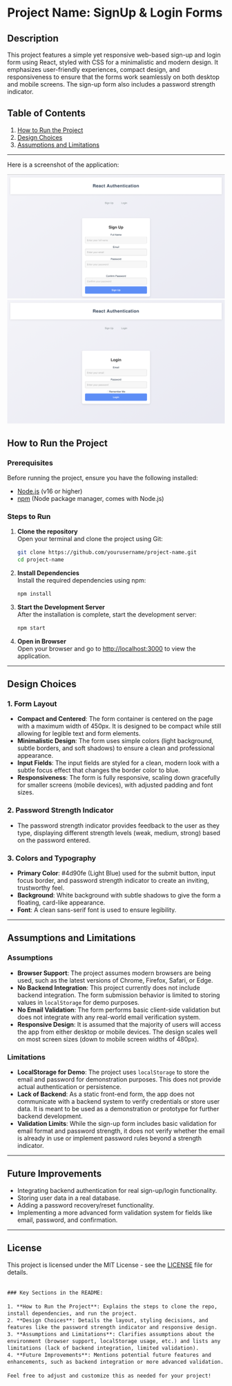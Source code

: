 
# Project Name: SignUp & Login Forms

## Description
This project features a simple yet responsive web-based sign-up and login form using React, styled with CSS for a minimalistic and modern design. It emphasizes user-friendly experiences, compact design, and responsiveness to ensure that the forms work seamlessly on both desktop and mobile screens. The sign-up form also includes a password strength indicator.

## Table of Contents
1. [How to Run the Project](#how-to-run-the-project)
2. [Design Choices](#design-choices)
3. [Assumptions and Limitations](#assumptions-and-limitations)

---
Here is a screenshot of the application:

![SignUpPage](signup.png)
![LoginPage](login.png)


## How to Run the Project

### Prerequisites
Before running the project, ensure you have the following installed:
- [Node.js](https://nodejs.org/) (v16 or higher)
- [npm](https://www.npmjs.com/) (Node package manager, comes with Node.js)

### Steps to Run

1. **Clone the repository**  
   Open your terminal and clone the project using Git:
   ```bash
   git clone https://github.com/yourusername/project-name.git
   cd project-name
   ```

2. **Install Dependencies**  
   Install the required dependencies using npm:
   ```bash
   npm install
   ```

3. **Start the Development Server**  
   After the installation is complete, start the development server:
   ```bash
   npm start
   ```

4. **Open in Browser**  
   Open your browser and go to [http://localhost:3000](http://localhost:3000) to view the application.

---

## Design Choices

### 1. **Form Layout**
   - **Compact and Centered**: The form container is centered on the page with a maximum width of 450px. It is designed to be compact while still allowing for legible text and form elements.
   - **Minimalistic Design**: The form uses simple colors (light background, subtle borders, and soft shadows) to ensure a clean and professional appearance.
   - **Input Fields**: The input fields are styled for a clean, modern look with a subtle focus effect that changes the border color to blue.
   - **Responsiveness**: The form is fully responsive, scaling down gracefully for smaller screens (mobile devices), with adjusted padding and font sizes.

### 2. **Password Strength Indicator**
   - The password strength indicator provides feedback to the user as they type, displaying different strength levels (weak, medium, strong) based on the password entered.

### 3. **Colors and Typography**
   - **Primary Color**: #4d90fe (Light Blue) used for the submit button, input focus border, and password strength indicator to create an inviting, trustworthy feel.
   - **Background**: White background with subtle shadows to give the form a floating, card-like appearance.
   - **Font**: A clean sans-serif font is used to ensure legibility.

---

## Assumptions and Limitations

### Assumptions
- **Browser Support**: The project assumes modern browsers are being used, such as the latest versions of Chrome, Firefox, Safari, or Edge.
- **No Backend Integration**: This project currently does not include backend integration. The form submission behavior is limited to storing values in `localStorage` for demo purposes.
- **No Email Validation**: The form performs basic client-side validation but does not integrate with any real-world email verification system.
- **Responsive Design**: It is assumed that the majority of users will access the app from either desktop or mobile devices. The design scales well on most screen sizes (down to mobile screen widths of 480px).

### Limitations
- **LocalStorage for Demo**: The project uses `localStorage` to store the email and password for demonstration purposes. This does not provide actual authentication or persistence.
- **Lack of Backend**: As a static front-end form, the app does not communicate with a backend system to verify credentials or store user data. It is meant to be used as a demonstration or prototype for further backend development.
- **Validation Limits**: While the sign-up form includes basic validation for email format and password strength, it does not verify whether the email is already in use or implement password rules beyond a strength indicator.

---

## Future Improvements
- Integrating backend authentication for real sign-up/login functionality.
- Storing user data in a real database.
- Adding a password recovery/reset functionality.
- Implementing a more advanced form validation system for fields like email, password, and confirmation.

---

## License
This project is licensed under the MIT License - see the [LICENSE](LICENSE) file for details.

```

### Key Sections in the README:

1. **How to Run the Project**: Explains the steps to clone the repo, install dependencies, and run the project.
2. **Design Choices**: Details the layout, styling decisions, and features like the password strength indicator and responsive design.
3. **Assumptions and Limitations**: Clarifies assumptions about the environment (browser support, localStorage usage, etc.) and lists any limitations (lack of backend integration, limited validation).
4. **Future Improvements**: Mentions potential future features and enhancements, such as backend integration or more advanced validation.

Feel free to adjust and customize this as needed for your project!
